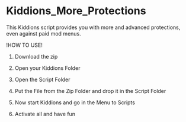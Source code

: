 # Kiddions_More_Protections
This Kiddions script provides you with more and advanced protections, even against paid mod menus.


!HOW TO USE!

1. Download the zip
  
2. Open your Kiddions Folder

3. Open the Script Folder

4. Put the File from the Zip Folder and drop it in the Script Folder

5. Now start Kiddions and go in the Menu to Scripts

6. Activate all and have fun

